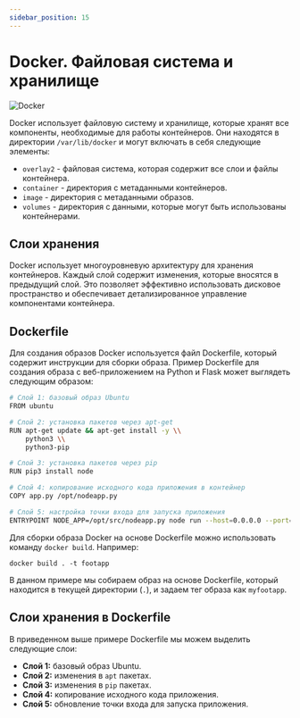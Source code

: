 ```yaml
---
sidebar_position: 15
---
```


# Docker. Файловая система и хранилище

![Docker](https://img.shields.io/badge/docker-%230db7ed.svg?style=for-the-badge&logo=docker&logoColor=white)

Docker использует файловую систему и хранилище, которые хранят все компоненты, необходимые для работы контейнеров. Они находятся в директории `/var/lib/docker` и могут включать в себя следующие элементы:

- `overlay2` - файловая система, которая содержит все слои и файлы контейнера.
- `container` - директория с метаданными контейнеров.
- `image` - директория с метаданными образов.
- `volumes` - директория с данными, которые могут быть использованы контейнерами.

## Слои хранения

Docker использует многоуровневую архитектуру для хранения контейнеров. Каждый слой содержит изменения, которые вносятся в предыдущий слой. Это позволяет эффективно использовать дисковое пространство и обеспечивает детализированное управление компонентами контейнера.

## Dockerfile

Для создания образов Docker используется файл Dockerfile, который содержит инструкции для сборки образа. Пример Dockerfile для создания образа с веб-приложением на Python и Flask может выглядеть следующим образом:

```bash
# Слой 1: базовый образ Ubuntu
FROM ubuntu

# Слой 2: установка пакетов через apt-get
RUN apt-get update && apt-get install -y \\
    python3 \\
    python3-pip

# Слой 3: установка пакетов через pip
RUN pip3 install node

# Слой 4: копирование исходного кода приложения в контейнер
COPY app.py /opt/nodeapp.py

# Слой 5: настройка точки входа для запуска приложения
ENTRYPOINT NODE_APP=/opt/src/nodeapp.py node run --host=0.0.0.0 --port=8080
```

Для сборки образа Docker на основе Dockerfile можно использовать команду `docker build`. Например:

```
docker build . -t footapp

```

В данном примере мы собираем образ на основе Dockerfile, который находится в текущей директории (`.`), и задаем тег образа как `myfootapp`.

## Слои хранения в Dockerfile

В приведенном выше примере Dockerfile мы можем выделить следующие слои:

- **Слой 1:** базовый образ Ubuntu.
- **Слой 2:** изменения в `apt` пакетах.
- **Слой 3:** изменения в `pip` пакетах.
- **Слой 4:** копирование исходного кода приложения.
- **Слой 5:** обновление точки входа для запуска приложения.